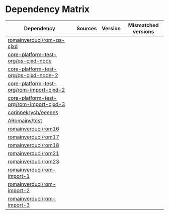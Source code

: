 # Dependency Matrix

Dependency | Sources | Version | Mismatched versions
---------- | ------- | ------- | -------------------
[romainverduci/rom-qs-cjxd](https://github.com/romainverduci/rom-qs-cjxd.git) |  | []() | 
[core-platform-test-org/qs-cjxd-node](https://github.com/core-platform-test-org/qs-cjxd-node.git) |  | []() | 
[core-platform-test-org/qs-cjxd-node-2](https://github.com/core-platform-test-org/qs-cjxd-node-2.git) |  | []() | 
[core-platform-test-org/rom-import-cjxd-2](https://github.com/core-platform-test-org/rom-import-cjxd-2.git) |  | []() | 
[core-platform-test-org/rom-import-cjxd-3](https://github.com/core-platform-test-org/rom-import-cjxd-3.git) |  | []() | 
[corinnekrych/eeeees](https://github.com/corinnekrych/eeeees.git) |  | []() | 
[ARomainv/test](https://github.com/ARomainv/test.git) |  | []() | 
[romainverduci/rom16](https://github.com/romainverduci/rom16.git) |  | []() | 
[romainverduci/rom17](https://github.com/romainverduci/rom17.git) |  | []() | 
[romainverduci/rom18](https://github.com/romainverduci/rom18.git) |  | []() | 
[romainverduci/rom21](https://github.com/romainverduci/rom21.git) |  | []() | 
[romainverduci/rom23](https://github.com/romainverduci/rom23.git) |  | []() | 
[romainverduci/rom-import-1](https://github.com/romainverduci/rom-import-1.git) |  | []() | 
[romainverduci/rom-import-2](https://github.com/romainverduci/rom-import-2.git) |  | []() | 
[romainverduci/rom-import-3](https://github.com/romainverduci/rom-import-3.git) |  | []() | 
